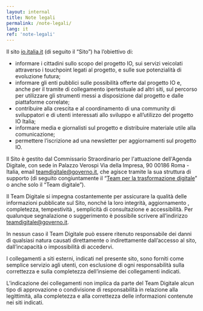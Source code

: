 ```yaml
---
layout: internal
title: Note legali
permalink: /note-legali/
lang: it
ref: 'note-legali'
---
```


Il sito [io.italia.it](https://io.italia.it) (di seguito il “Sito”) ha l’obiettivo di:

* informare i cittadini sullo scopo del progetto IO, sui servizi veicolati attraverso i touchpoint legati al progetto, e sulle sue potenzialità di evoluzione futura;
* informare gli enti pubblici sulle possibilità offerte dal progetto IO e, anche per il tramite di collegamento ipertestuale ad altri siti, sul percorso per utilizzare gli strumenti messi a disposizione dal progetto e dalle piattaforme correlate;
* contribuire alla crescita e al coordinamento di una community di sviluppatori e di utenti interessati allo sviluppo e all’utilizzo del progetto IO Italia;
* informare media e giornalisti sul progetto e distribuire materiale utile alla comunicazione; 
* permettere l’iscrizione ad una newsletter per aggiornamenti sul progetto IO. 

Il Sito è gestito dal Commissario Straordinario per l'attuazione dell'Agenda Digitale, con sede in Palazzo Verospi Via della Impresa, 90 00186 Roma - Italia, email [teamdigitale@governo.it](mailto:teamdigitale@governo.it), che agisce tramite la sua struttura di supporto (di seguito congiuntamente il “[Team per la trasformazione digitale](https://teamdigitale.governo.it/)” o anche solo il “Team digitale”).

Il Team Digitale si impegna costantemente per assicurare la qualità delle informazioni pubblicate sul Sito, nonché la loro integrità, aggiornamento , completezza, tempestività , semplicità di consultazione e accessibilità. Per qualunque segnalazione o suggerimento è possibile scrivere all’indirizzo [teamdigitale@governo.it](mailto:teamdigitale@governo.it). 

In nessun caso il Team Digitale può essere ritenuto responsabile dei danni di qualsiasi natura causati direttamente o indirettamente dall’accesso al sito, dall’incapacità o impossibilità di accedervi. 

I collegamenti a siti esterni, indicati nel presente sito, sono forniti come semplice servizio agli utenti, con esclusione di ogni responsabilità sulla correttezza e sulla completezza dell’insieme dei collegamenti indicati. 

L’indicazione dei collegamenti non implica da parte del Team Digitale alcun tipo di approvazione o condivisione di responsabilità in relazione alla legittimità, alla completezza e alla correttezza delle informazioni contenute nei siti indicati.
